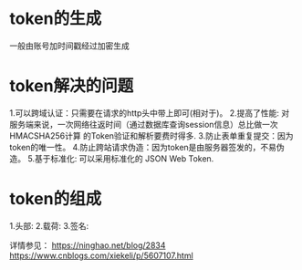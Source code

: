 # token的生成

一般由账号加时间戳经过加密生成

# token解决的问题
1.可以跨域认证：只需要在请求的http头中带上即可(相对于)。
2.提高了性能: 对服务端来说，一次网络往返时间（通过数据库查询session信息）总比做一次HMACSHA256计算 的Token验证和解析要费时得多.
3.防止表单重复提交：因为token的唯一性。
4.防止跨站请求伪造：因为token是由服务器签发的，不易伪造。
5.基于标准化: 可以采用标准化的 JSON Web Token.

# token的组成
1.头部:
2.载荷:
3.签名:

详情参见：
https://ninghao.net/blog/2834
https://www.cnblogs.com/xiekeli/p/5607107.html



